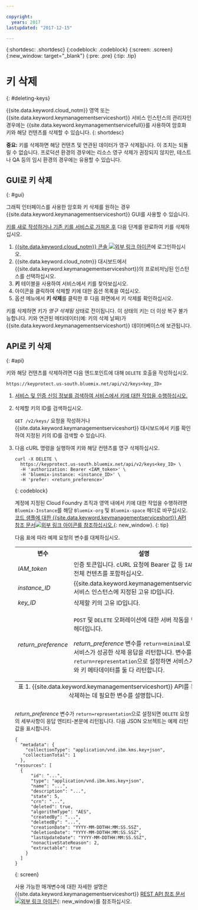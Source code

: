 ```yaml
---

copyright:
  years: 2017
lastupdated: "2017-12-15"

---
```


{:shortdesc: .shortdesc}
{:codeblock: .codeblock}
{:screen: .screen}
{:new_window: target="_blank"}
{:pre: .pre}
{:tip: .tip}

# 키 삭제
{: #deleting-keys}

{{site.data.keyword.cloud_notm}} 영역 또는 {{site.data.keyword.keymanagementserviceshort}} 서비스 인스턴스의 관리자인 경우에는 {{site.data.keyword.keymanagementservicefull}}를 사용하여 암호화 키와 해당 컨텐츠를 삭제할 수 있습니다.
{: shortdesc}

**중요:** 키를 삭제하면 해당 컨텐츠 및 연관된 데이터가 영구 삭제됩니다. 이 조치는 되돌릴 수 없습니다. 프로덕션 환경의 경우에는 리소스 영구 삭제가 권장되지 않지만, 테스트나 QA 등의 임시 환경의 경우에는 유용할 수 있습니다.

## GUI로 키 삭제
{: #gui}

그래픽 인터페이스를 사용한 암호화 키 삭제를 원하는 경우 {{site.data.keyword.keymanagementserviceshort}} GUI를 사용할 수 있습니다.

[키를 새로 작성하거나 기존 키를 서비스로 가져온 후](/docs/services/keymgmt/keyprotect_create_keys.html) 다음 단계를 완료하여 키를 삭제하십시오.

1. [{{site.data.keyword.cloud_notm}} 콘솔 ![외부 링크 아이콘](../../icons/launch-glyph.svg "외부 링크 아이콘")](https://console.bluemix.net/)에 로그인하십시오.
2. {{site.data.keyword.cloud_notm}} 대시보드에서 {{site.data.keyword.keymanagementserviceshort}}의 프로비저닝된 인스턴스를 선택하십시오.
3. **키** 테이블을 사용하여 서비스에서 키를 찾아보십시오.
4. 아이콘을 클릭하여 삭제할 키에 대한 옵션 목록을 여십시오.
5. 옵션 메뉴에서 **키 삭제**를 클릭한 후 다음 화면에서 키 삭제를 확인하십시오.

키를 삭제하면 키가 _영구 삭제됨_ 상태로 전이됩니다. 이 상태의 키는 더 이상 복구 불가능합니다. 키와 연관된 메타데이터(예: 키의 삭제 날짜)가 {{site.data.keyword.keymanagementserviceshort}} 데이터베이스에 보관됩니다.

## API로 키 삭제
{: #api}

키와 해당 컨텐츠를 삭제하려면 다음 엔드포인트에 대해 `DELETE` 호출을 작성하십시오.

```
https://keyprotect.us-south.bluemix.net/api/v2/keys<key_ID>
```

1. [서비스 및 인증 신임 정보를 검색하여 서비스에서 키에 대한 작업을 수행하십시오.](/docs/services/keymgmt/keyprotect_authentication.html)

2. 삭제할 키의 ID를 검색하십시오.

    `GET /v2/keys/` 요청을 작성하거나 {{site.data.keyword.keymanagementserviceshort}} 대시보드에서 키를 확인하여 지정된 키의 ID를 검색할 수 있습니다.

3. 다음 cURL 명령을 실행하여 키와 해당 컨텐츠를 영구 삭제하십시오.

    ```cURL
    curl -X DELETE \
      https://keyprotect.us-south.bluemix.net/api/v2/keys<key_ID> \
      -H 'authorization: Bearer <IAM_token>' \
      -H 'bluemix-instance: <instance_ID>' \
      -H 'prefer: <return_preference>'
    ```
    {: codeblock}
  
    계정에 지정된 Cloud Foundry 조직과 영역 내에서 키에 대한 작업을 수행하려면 `Bluemix-Instance`를 해당 `Bluemix-org` 및 `Bluemix-space` 헤더로 바꾸십시오. [코드 샘플에 대한 {{site.data.keyword.keymanagementserviceshort}} API 참조 문서![외부 링크 아이콘](../../icons/launch-glyph.svg "외부 링크 아이콘")를 참조하십시오.](https://console.ng.bluemix.net/apidocs/639){: new_window}.
    {: tip}

    다음 표에 따라 예제 요청의 변수를 대체하십시오.
    <table>
      <tr>
        <th>변수</th>
        <th>설명</th>
      </tr>
      <tr>
        <td><em>IAM_token</em></td>
        <td>인증 토큰입니다. cURL 요청에 Bearer 값 등 <code>IAM</code> 토큰의 전체 컨텐츠를 포함하십시오.</td>
      </tr>
      <tr>
        <td><em>instance_ID</em></td>
        <td>{{site.data.keyword.keymanagementserviceshort}} 서비스 인스턴스에 지정된 고유 ID입니다. </td>
      </tr>
      <tr>
        <td><em>key_ID</em></td>
        <td>삭제할 키의 고유 ID입니다.</td>
      </tr>
      <tr>
      <tr>
        <td><em>return_preference</em></td>
        <td><p><code>POST</code> 및 <code>DELETE</code> 오퍼레이션에 대한 서버 작동을 변경하는 헤더입니다.</p><p><em>return_preference</em> 변수를 <code>return=minimal</code>로 설정하면 서비스가 성공한 삭제 응답을 리턴합니다. 변수를 <code>return=representation</code>으로 설정하면 서비스가 키 자료와 키 메타데이터를 둘 다 리턴합니다.</p></td>
      </tr>
      <caption style="caption-side:bottom;">표 1. {{site.data.keyword.keymanagementserviceshort}} API를 통해 키를 삭제하는 데 필요한 변수를 설명합니다.</caption>
    </table>

    _return_preference_ 변수가 `return=representation`으로 설정되면 `DELETE` 요청의 세부사항이 응답 엔티티-본문에 리턴됩니다. <!--After you delete a key, it enters the `Deactivated` key state. After 24 hours, if a key is not reinstated, the key transitions to the `Destroyed` state. The key contents are permanently erased and no longer accessible.--> 다음 JSON 오브젝트는 예제 리턴값을 표시합니다.
    ```
    {
      "metadata": {
        "collectionType": "application/vnd.ibm.kms.key+json",
       "collectionTotal": 1
      },
    "resources": [
      {
          "id": "...",
          "type": "application/vnd.ibm.kms.key+json",
          "name": "...",
          "description": "...",
          "state": 5,
          "crn": "...",
          "deleted": true,
          "algorithmType": "AES",
          "createdBy": "...",
          "deletedBy": "...",
          "creationDate": "YYYY-MM-DDTHH:MM:SS.SSZ",
          "deletionDate": "YYYY-MM-DDTHH:MM:SS.SSZ",
          "lastUpdateDate": "YYYY-MM-DDTHH:MM:SS.SSZ",
          "nonactiveStateReason": 2,
          "extractable": true
        }
      ]
    }
    ```
    {: screen}

    사용 가능한 매개변수에 대한 자세한 설명은 {{site.data.keyword.keymanagementserviceshort}} [REST API 참조 문서 ![외부 링크 아이콘](../../icons/launch-glyph.svg "외부 링크 아이콘")](https://console.ng.bluemix.net/apidocs/639){: new_window}를 참조하십시오.
